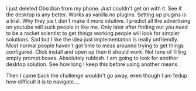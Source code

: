 I just deleted Obsidian from my phone. Just  couldn't get on with it. See if the desktop is any better. Works as vanilla no plugins. Setting up plugins is a trial.
Why they jus t don't make it more intuitive. I predict all the advertising on youtube will suck people in like me. Only later after finding out you need to be a rocket scientist to get things working people will look for simpler solutions.  Sad but I like the idea just implementation is really unfriendly. Most normal people haven't got time to mess arounnd trying to get things configured.
Click install and open up then it should work. Not tons of  filling empty prompt boxes. Absolutely rubbish.
I am going to look for another desktop solution.
See how long I keep this before using another means.

Then  I came back the challenge wouldn't go away, even though I am fedup how difficult it is to navigate....
